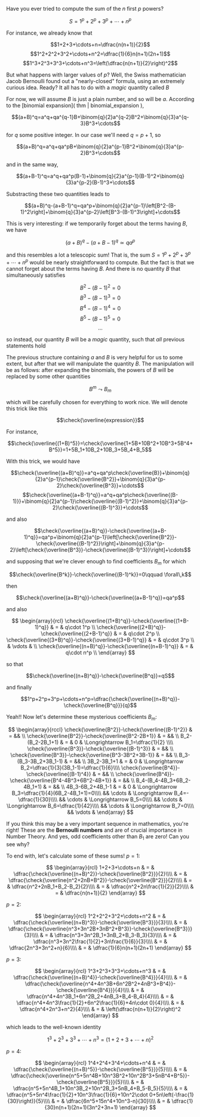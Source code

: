 Have you ever tried to compute the sum of the $n$ first $p$ powers? 

$$S=1^p+2^p+3^p+\cdots+n^p$$

For instance, we already know that

$$1+2+3+\cdots+n=\dfrac{n(n+1)}{2}$$
$$1^2+2^2+3^2+\cdots+n^2=\dfrac{1}{6}n(n+1)(2n+1)$$
$$1^3+2^3+3^3+\cdots+n^3=\left(\dfrac{n(n+1)}{2}\right)^2$$

But what happens with larger values of $p$? Well, the Swiss mathematician Jacob Bernoulli found out a "nearly-closed" formula, using an extremely curious idea. Ready? It all has to do with a _magic_ quantity called $B$ 

For now, we will assume $B$ is just a plain number, and so will be $a$. According to the [binomial expansion]( thm | binomial_expansion ), 

$$(a+B)^q=a^q+qa^{q-1}B+\binom{q}{2}a^{q-2}B^2+\binom{q}{3}a^{q-3}B^3+\cdots$$

for $q$ some positive integer. In our case we'll need $q=p+1$, so

$$(a+B)^q=a^q+qa^pB+\binom{q}{2}a^{p-1}B^2+\binom{q}{3}a^{p-2}B^3+\cdots$$

and in the same way,

$$(a+B-1)^q=a^q+qa^p(B-1)+\binom{q}{2}a^{p-1}(B-1)^2+\binom{q}{3}a^{p-2}(B-1)^3+\cdots$$

Substracting these two quantities leads to

$$(a+B)^q-(a+B-1)^q=qa^p+\binom{q}{2}a^{p-1}\left[B^2-(B-1)^2\right]+\binom{q}{3}a^{p-2}\left[B^3-(B-1)^3\right]+\cdots$$

This is very interesting: if we temporarily forget about the terms having $B$, we have

$$(a+B)^q-(a+B-1)^q\simeq qa^p$$

and this resembles a lot a telescopic sum! That is, the sum $S=1^p+2^p+3^p+\cdots+n^p$ would be nearly straightforward to compute. But the fact is that we cannot forget about the terms having $B$. And there is no quantity $B$ that simultaneously satisfies 

$$B^2-(B-1)^2=0$$
$$B^3-(B-1)^3=0$$
$$B^4-(B-1)^4=0$$
$$B^5-(B-1)^5=0$$
$$...$$

so instead, our quantity $B$ will be a _magic_ quantity, such that _all_ previous statements hold

The previous structure containing $a$ and $B$ is very helpful for us to some extent, but after that we will manipulate the quantity $B$. The manipulation will be as follows: after expanding the binomials, the powers of $B$ will be replaced by some other quantities

$$B^m\leadsto B_m$$

which will be carefully chosen for everything to work nice. We will denote this trick like this

$$\check{\overline{expression}}$$

For instance,

$$\check{\overline{(1+B)^5}}=\check{\overline{1+5B+10B^2+10B^3+5B^4+B^5}}=1+5B_1+10B_2+10B_3+5B_4+B_5$$

With this trick, we would have

$$\check{\overline{(a+B)^q}}=a^q+qa^p\check{\overline{B}}+\binom{q}{2}a^{p-1}\check{\overline{B^2}}+\binom{q}{3}a^{p-2}\check{\overline{B^3}}+\cdots$$
$$\check{\overline{(a+B-1)^q}}=a^q+qa^p\check{\overline{(B-1)}}+\binom{q}{2}a^{p-1}\check{\overline{(B-1)^2}}+\binom{q}{3}a^{p-2}\check{\overline{(B-1)^3}}+\cdots$$

and also

$$\check{\overline{(a+B)^q}}-\check{\overline{(a+B-1)^q}}=qa^p+\binom{q}{2}a^{p-1}\left[\check{\overline{B^2}}-\check{\overline{(B-1)^2}}\right]+\binom{q}{3}a^{p-2}\left[\check{\overline{B^3}}-\check{\overline{(B-1)^3}}\right]+\cdots$$

and supposing that we're clever enough to find coefficients $B_m$ for which

$$\check{\overline{B^k}}-\check{\overline{(B-1)^k}}=0\qquad \forall\,k$$

then

$$\check{\overline{(a+B)^q}}-\check{\overline{(a+B-1)^q}}=qa^p$$

and also

$$
\begin{array}{rcl}
\check{\overline{(1+B)^q}}-\check{\overline{(1+B-1)^q}} & = & q\cdot 1^p \\
\check{\overline{(2+B)^q}}-\check{\overline{(2+B-1)^q}} & = & q\cdot 2^p \\
\check{\overline{(3+B)^q}}-\check{\overline{(3+B-1)^q}} & = & q\cdot 3^p \\
& \vdots & \\
\check{\overline{(n+B)^q}}-\check{\overline{(n+B-1)^q}} & = & q\cdot n^p \\
\end{array}
$$

so that

$$\check{\overline{(n+B)^q}}-\check{\overline{B^q}}=qS$$

and finally

$$1^p+2^p+3^p+\cdots+n^p=\dfrac{\check{\overline{(n+B)^q}}-\check{\overline{B^q}}}{q}$$

Yeah!! Now let's determine these mysterious coefficients $B_m$:

$$
\begin{array}{rccl}
\check{\overline{B^2}}-\check{\overline{(B-1)^2}} & = && \\
\check{\overline{B^2}}-\check{\overline{B^2-2B+1}} & = && \\
B_2-(B_2-2B_1+1) & = & 0 & \Longrightarrow B_1=\dfrac{1}{2} \\\\
\check{\overline{B^3}}-\check{\overline{(B-1)^3}} & = && \\
\check{\overline{B^3}}-\check{\overline{B^3-3B^2+3B-1}} & = && \\
B_3-(B_3-3B_2+3B_1-1) & = && \\
3B_2-3B_1+1 & = & 0 & \Longrightarrow B_2=\dfrac{1}{3}(3B_1-1)=\dfrac{1}{6}\\\\
\check{\overline{B^4}}-\check{\overline{(B-1)^4}} & = && \\
\check{\overline{B^4}}-\check{\overline{B^4-4B^3+6B^2-4B+1}} & = && \\
B_4-(B_4-4B_3+6B_2-4B_1+1) & = && \\
4B_3-6B_2+4B_1-1 & = & 0 & \Longrightarrow B_3=\dfrac{1}{4}(6B_2-4B_1+1)=0\\\\
&& \cdots & \Longrightarrow B_4=-\dfrac{1}{30}\\\\
&& \cdots & \Longrightarrow B_5=0\\\\
&& \cdots & \Longrightarrow B_6=\dfrac{1}{42}\\\\
&& \cdots & \Longrightarrow B_7=0\\\\
&& \vdots &
\end{array}
$$

If you think this may be a very important sequence in mathematics, you're right! These are the **Bernoulli numbers** and are of crucial importance in Number Theory. And yes, odd coefficients other than $B_1$ are zero! Can you see why? 

To end with, let's calculate some of these sums! $p=1$: 

$$
\begin{array}{rcl}
1+2+3+\cdots+n & = & \dfrac{\check{\overline{(n+B)^2}}-\check{\overline{B^2}}}{2}\\\\
& = & \dfrac{\check{\overline{n^2+2nB+B^2}}-\check{\overline{B^2}}}{2}\\\\
& = & \dfrac{n^2+2nB_1+B_2-B_2}{2}\\\\
& = & \dfrac{n^2+2n\frac{1}{2}}{2}\\\\
& = & \dfrac{n(n+1)}{2}
\end{array}
$$

$p=2$: 

$$
\begin{array}{rcl}
1^2+2^2+3^2+\cdots+n^2 & = & \dfrac{\check{\overline{(n+B)^3}}-\check{\overline{B^3}}}{3}\\\\
& = & \dfrac{\check{\overline{n^3+3n^2B+3nB^2+B^3}}-\check{\overline{B^3}}}{3}\\\\
& = & \dfrac{n^3+3n^2B_1+3nB_2+B_3-B_3}{3}\\\\
& = & \dfrac{n^3+3n^2\frac{1}{2}+3n\frac{1}{6}}{3}\\\\
& = & \dfrac{2n^3+3n^2+n}{6}\\\\
& = & \dfrac{1}{6}n(n+1)(2n+1)
\end{array}
$$

$p=3$: 

$$
\begin{array}{rcl}
1^3+2^3+3^3+\cdots+n^3 & = & \dfrac{\check{\overline{(n+B)^4}}-\check{\overline{B^4}}}{4}\\\\
& = & \dfrac{\check{\overline{n^4+4n^3B+6n^2B^2+4nB^3+B^4}}-\check{\overline{B^4}}}{4}\\\\
& = & \dfrac{n^4+4n^3B_1+6n^2B_2+4nB_3+B_4-B_4}{4}\\\\
& = & \dfrac{n^4+4n^3\frac{1}{2}+6n^2\frac{1}{6}+4n\cdot 0}{4}\\\\
& = & \dfrac{n^4+2n^3+n^2}{4}\\\\
& = & \left(\dfrac{n(n+1)}{2}\right)^2
\end{array}
$$

which leads to the well-known identity

$$1^3+2^3+3^3+\cdots+n^3=(1+2+3+\cdots+n)^2$$

$p=4$: 

$$
\begin{array}{rcl}
1^4+2^4+3^4+\cdots+n^4 & = & \dfrac{\check{\overline{(n+B)^5}}-\check{\overline{B^5}}}{5}\\\\
& = & \dfrac{\check{\overline{n^5+5n^4B+10n^3B^2+10n^2B^3+5nB^4+B^5}}-\check{\overline{B^5}}}{5}\\\\
& = & \dfrac{n^5+5n^4B_1+10n^3B_2+10n^2B_3+5nB_4+B_5-B_5}{5}\\\\
& = & \dfrac{n^5+5n^4\frac{1}{2}+10n^3\frac{1}{6}+10n^2\cdot 0+5n\left(-\frac{1}{30}\right)}{5}\\\\
& = & \dfrac{6n^5+15n^4+10n^3-n}{30}\\\\
& = & \dfrac{1}{30}n(n+1)(2n+1)(3n^2+3n+1)
\end{array}
$$